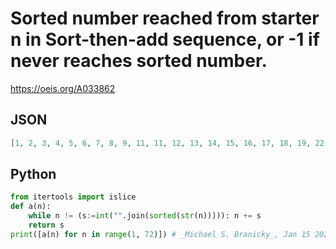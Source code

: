 # Sorted number reached from starter n in Sort\-then\-add sequence, or \-1 if never reaches sorted number\.
https://oeis.org/A033862
## JSON
```JSON
[1, 2, 3, 4, 5, 6, 7, 8, 9, 11, 11, 12, 13, 14, 15, 16, 17, 18, 19, 22, 33, 22, 23, 24, 25, 26, 27, 28, 29, 33, 44, 55, 33, 34, 35, 36, 37, 38, 39, 44, 55, 66, 77, 44, 45, 46, 47, 48, 49, 55, 66, 77, 88, 99, 55, 56, 57, 58, 59, 66, 77, 88, 99, 233, 233, 66, 67, 68, 69, 77, 88]
```
## Python
```Python
from itertools import islice
def a(n):
    while n != (s:=int("".join(sorted(str(n))))): n += s
    return s
print([a(n) for n in range(1, 72)]) # _Michael S. Branicky_, Jan 15 2024
```
